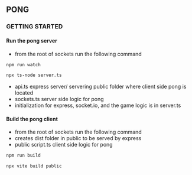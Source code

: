 ## PONG

### GETTING STARTED

#### Run the pong server
* from the root of sockets run the following command
```bash
npm run watch 
```
```bash
npx ts-node server.ts
```
* api.ts express server/ servering public folder where client side pong is located
* sockets.ts server side logic for pong
* initialization for express, socket.io, and the game logic is in server.ts


#### Build the pong client
* from the root of sockets run the following command
* creates dist folder in public to be served by express
* public script.ts client side logic for pong
```bash
npm run build
```
```bash
npx vite build public
```
